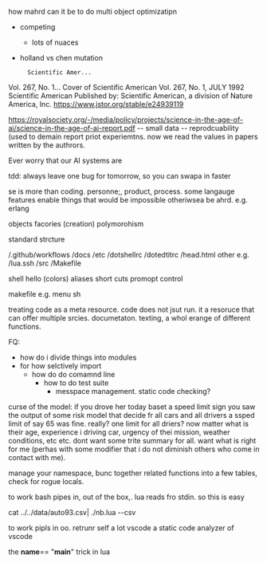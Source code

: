 
how mahrd can it be to do multi object optimizatipn
- competing
    - lots of nuaces

- holland vs chen mutation

        Scientific Amer...
Vol. 267, No. 1...
Cover of Scientific American
Vol. 267, No. 1, JULY 1992
Scientific American
Published by: Scientific American, a division of Nature America, Inc.
https://www.jstor.org/stable/e24939119

https://royalsociety.org/-/media/policy/projects/science-in-the-age-of-ai/science-in-the-age-of-ai-report.pdf
-- small data
-- reprodcuability (used to demain report priot experiemtns. now we read the values
   in papers written by the authrors.

Ever worry that our AI systems are 

tdd: always leave one bug for tomorrow, so you can swapa in faster

se is more than coding. personne;, product, process. some langauge features enable things that would be impossible otheriwsea be ahrd. e.g. erlang

objects
	facories (creation)
	polymorohism

standard strcture

/.github/workflows
/docs
/etc
    /dotshellrc
    /dotedtitrc 
    /head.html
    other e.g.
       /lua.ssh
/src
    /Makefile

shell
    hello (colors)
    aliases
    short cuts
    promopt control

makefile
    e.g. menu sh

treating code as a meta resource. code does not jsut run. it a resoruce that
can offer multiple srcies. documetaton. texting, a whol
erange of different functions.

FQ:
- how do i divide things into modules
- for how selctively import
    - how do do comamnd line
        - how to do test suite
            - messpace management. static code checking?
                

curse of the model:
if you drove her today baset a  speed limit sign you saw the output
of some risk model that decide fr all cars and all drivers a ssped
limit of say 65 was fine. really? one limit for all driers? now
matter what is their age, experience i driving car, urgency of thei
mission, weather conditions, etc etc.
dont want some trite summary for all. want what is right for me (perhas with some modifier that i do not diminish others who come in contact with me).


manage your namespace, bunc together related functions into a few tables,
check for rogue locals.

to work bash pipes in, out of the box,. lua reads fro stdin.
so this is easy

cat ../../data/auto93.csv| ./nb.lua --csv

 to work pipls in oo. retrunr self a lot
vscode a static code analyzer of vscode

the __name__== "__main__" trick in lua
